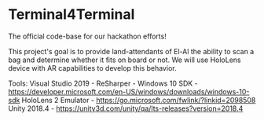 # Terminal4Terminal
The official code-base for our hackathon efforts! 

This project's goal is to provide land-attendants of El-Al the ability to scan a bag and determine whether it fits on board or not.
We will use HoloLens device with AR capabilities to develop this behavior.

Tools:
Visual Studio 2019 - 
ReSharper - 
Windows 10 SDK - https://developer.microsoft.com/en-US/windows/downloads/windows-10-sdk
HoloLens 2 Emulator - https://go.microsoft.com/fwlink/?linkid=2098508
Unity 2018.4 - https://unity3d.com/unity/qa/lts-releases?version=2018.4